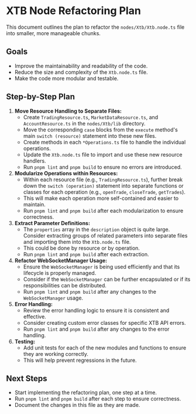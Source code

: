 # XTB Node Refactoring Plan

This document outlines the plan to refactor the `nodes/Xtb/Xtb.node.ts` file into smaller, more manageable chunks.

## Goals

*   Improve the maintainability and readability of the code.
*   Reduce the size and complexity of the `Xtb.node.ts` file.
*   Make the code more modular and testable.

## Step-by-Step Plan

1.  **Move Resource Handling to Separate Files:**
    *   Create `TradingResource.ts`, `MarketDataResource.ts`, and `AccountResource.ts` in the `nodes/Xtb/lib` directory.
    *   Move the corresponding `case` blocks from the `execute` method's main `switch (resource)` statement into these new files.
    *   Create methods in each `*Operations.ts` file to handle the individual operations.
    *   Update the `Xtb.node.ts` file to import and use these new resource handlers.
    *   Run `pnpm lint` and `pnpm build` to ensure no errors are introduced.
2.  **Modularize Operations within Resources:**
    *   Within each resource file (e.g., `TradingResource.ts`), further break down the `switch (operation)` statement into separate functions or classes for each operation (e.g., `openTrade`, `closeTrade`, `getTrades`).
    *   This will make each operation more self-contained and easier to maintain.
    *   Run `pnpm lint` and `pnpm build` after each modularization to ensure correctness.
3.  **Extract Parameter Definitions:**
    *   The `properties` array in the `description` object is quite large. Consider extracting groups of related parameters into separate files and importing them into the `Xtb.node.ts` file.
    *   This could be done by resource or by operation.
    *   Run `pnpm lint` and `pnpm build` after each extraction.
4.  **Refactor WebSocketManager Usage:**
    *   Ensure the `WebSocketManager` is being used efficiently and that its lifecycle is properly managed.
    *   Consider if the `WebSocketManager` can be further encapsulated or if its responsibilities can be distributed.
    *   Run `pnpm lint` and `pnpm build` after any changes to the `WebSocketManager` usage.
5.  **Error Handling:**
    *   Review the error handling logic to ensure it is consistent and effective.
    *   Consider creating custom error classes for specific XTB API errors.
    *   Run `pnpm lint` and `pnpm build` after any changes to the error handling.
6.  **Testing:**
    *   Add unit tests for each of the new modules and functions to ensure they are working correctly.
    *   This will help prevent regressions in the future.

## Next Steps

*   Start implementing the refactoring plan, one step at a time.
*   Run `pnpm lint` and `pnpm build` after each step to ensure correctness.
*   Document the changes in this file as they are made.